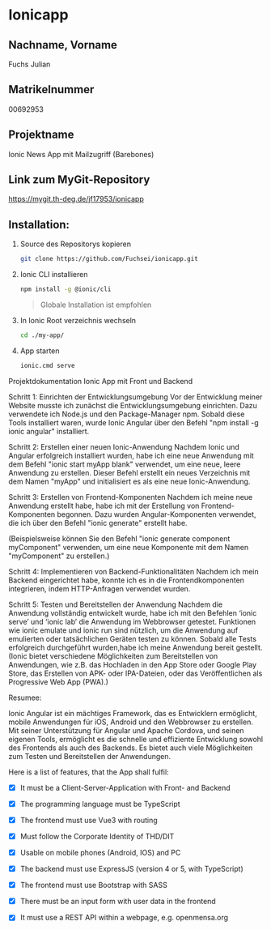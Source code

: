 # Ionicapp

## Nachname, Vorname
Fuchs Julian
## Matrikelnummer
00692953
## Projektname
Ionic News App mit Mailzugriff (Barebones)
## Link zum MyGit-Repository
https://mygit.th-deg.de/jf17953/ionicapp

## Installation:

1. Source des Repositorys kopieren

   ```sh
   git clone https://github.com/Fuchsei/ionicapp.git
   ```


2. Ionic CLI installieren

   ```sh
   npm install -g @ionic/cli
   ```

   > Globale Installation ist empfohlen

3. In Ionic Root verzeichnis wechseln

   ```sh
   cd ./my-app/
   ```


3. App starten

   ```sh
   ionic.cmd serve
   ```


Projektdokumentation Ionic App mit Front und Backend

Schritt 1: Einrichten der Entwicklungsumgebung
Vor der Entwicklung meiner Website musste ich zunächst die Entwicklungsumgebung einrichten. Dazu verwendete ich Node.js und den Package-Manager npm. Sobald diese Tools installiert waren, wurde Ionic Angular über den Befehl "npm install -g ionic angular" installiert.

Schritt 2: Erstellen einer neuen Ionic-Anwendung
Nachdem Ionic und Angular erfolgreich installiert wurden, habe ich eine neue Anwendung mit dem Befehl "ionic start myApp blank" verwendet, um eine neue, leere Anwendung zu erstellen. Dieser Befehl erstellt ein neues Verzeichnis mit dem Namen "myApp" und initialisiert es als eine neue Ionic-Anwendung.

Schritt 3: Erstellen von Frontend-Komponenten
Nachdem ich meine neue Anwendung erstellt habe, habe ich mit der Erstellung von Frontend-Komponenten begonnen. Dazu wurden Angular-Komponenten verwendet, die ich über den Befehl "ionic generate" erstellt habe. 

(Beispielsweise können Sie den Befehl "ionic generate component myComponent" verwenden, um eine neue Komponente mit dem Namen "myComponent" zu erstellen.)

Schritt 4: Implementieren von Backend-Funktionalitäten
Nachdem ich mein Backend eingerichtet habe, konnte ich es in die Frontendkomponenten integrieren, indem HTTP-Anfragen verwendet wurden.


Schritt 5: Testen und Bereitstellen der Anwendung
Nachdem die Anwendung vollständig entwickelt wurde, habe ich mit den Befehlen ‘ionic serve’ und ‘ionic lab’ die Anwendung im Webbrowser getestet. Funktionen wie ionic emulate und ionic run sind nützlich, um die Anwendung auf emulierten oder tatsächlichen Geräten testen zu können.
Sobald alle Tests erfolgreich durchgeführt wurden,habe ich meine Anwendung bereit gestellt. 
(Ionic bietet verschiedene Möglichkeiten zum Bereitstellen von Anwendungen, wie z.B. das Hochladen in den App Store oder Google Play Store, das Erstellen von APK- oder IPA-Dateien, oder das Veröffentlichen als Progressive Web App (PWA).)


Resumee:

Ionic Angular ist ein mächtiges Framework, das es Entwicklern ermöglicht, mobile Anwendungen für iOS, Android und den Webbrowser zu erstellen. Mit seiner Unterstützung für Angular und Apache Cordova, und seinen eigenen Tools, ermöglicht es die schnelle und effiziente Entwicklung sowohl des Frontends als auch des Backends. Es bietet auch viele Möglichkeiten zum Testen und Bereitstellen der Anwendungen.




Here is a list of features, that the App shall fulfil:

- [x] It must be a Client-Server-Application with Front- and Backend

- [x] The programming language must be TypeScript

- [x] The frontend must use Vue3 with routing

- [x] Must follow the Corporate Identity of THD/DIT

- [x] Usable on mobile phones (Android, IOS) and PC

- [x] The backend must use ExpressJS (version 4 or 5, with TypeScript)

- [x] The frontend must use Bootstrap with SASS

- [x] There must be an input form with user data in the frontend

- [x] It must use a REST API within a webpage, e.g. openmensa.org


